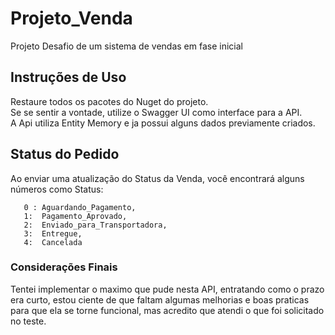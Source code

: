# Projeto_Venda
  Projeto Desafio de um sistema de vendas em fase inicial

## Instruções de Uso
 Restaure todos os pacotes do Nuget do projeto. <br>
 Se se sentir a vontade, utilize o Swagger UI como interface para a API. <br>
 A Api utiliza Entity Memory e ja possui alguns dados previamente criados. 

## Status do Pedido <br>
Ao enviar uma atualização do Status da Venda, você encontrará alguns números como Status:

       0 : Aguardando_Pagamento,
       1:  Pagamento_Aprovado,
       2:  Enviado_para_Transportadora,
       3:  Entregue,
       4:  Cancelada


### Considerações Finais
Tentei implementar o maximo que pude nesta API, entratando como o prazo era curto, estou ciente de que faltam algumas melhorias e boas praticas para que ela se torne funcional, mas acredito que atendi o que foi solicitado no teste.

